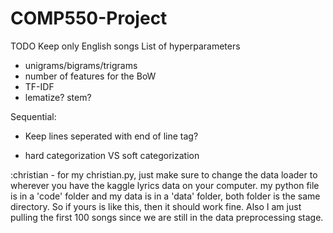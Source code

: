 # COMP550-Project

TODO
Keep only English songs
List of hyperparameters

- unigrams/bigrams/trigrams
- number of features for the BoW
- TF-IDF
- lematize? stem?

Sequential:

- Keep lines seperated with end of line tag?

- hard categorization VS soft categorization

:christian - for my christian.py, just make sure to change the data loader to wherever you have the kaggle lyrics data on your computer. my python file is in a 'code' folder and my data is in a 'data' folder, both folder is the same directory. So if yours is like this, then it should work fine. Also I am just pulling the first 100 songs since we are still in the data preprocessing stage.
